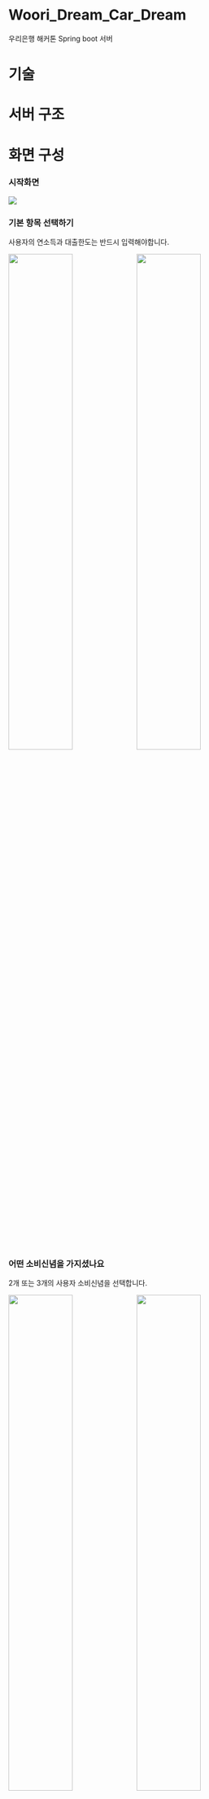 # Woori_Dream_Car_Dream
우리은행 해커톤 Spring boot 서버

# 기술

# 서버 구조

# 화면 구성
### 시작화면
<img src="https://user-images.githubusercontent.com/53392870/117307503-982aef00-aebb-11eb-951a-b71d8efc4309.png">

### 기본 항목 선택하기
사용자의 연소득과 대출한도는 반드시 입력해야합니다.

<img src="https://user-images.githubusercontent.com/53392870/117307501-97925880-aebb-11eb-91da-50e4637762e9.png" width="50%"><img src="https://user-images.githubusercontent.com/53392870/117307493-95c89500-aebb-11eb-9e48-82066a7a8ee8.png" width="50%">

### 어떤 소비신념을 가지셨나요
2개 또는 3개의 사용자 소비신념을 선택합니다.

<img src="https://user-images.githubusercontent.com/53392870/117307518-99f4b280-aebb-11eb-99d1-012a13a42124.png" width="50%"><img src="https://user-images.githubusercontent.com/53392870/117307511-995c1c00-aebb-11eb-8962-b833e46fdac4.png" width="50%">

### 추천한 차들의 대출한도를 확인하세요

<img src="https://user-images.githubusercontent.com/53392870/117307526-9b25df80-aebb-11eb-9825-03baa82593e2.png" width="70%">

### 자세히 보기
<img src="https://user-images.githubusercontent.com/53392870/117307520-9a8d4900-aebb-11eb-9f4f-cf2758e8a6f3.png" width="70%">

# Youtube
https://youtu.be/KcUvs8I4H-I